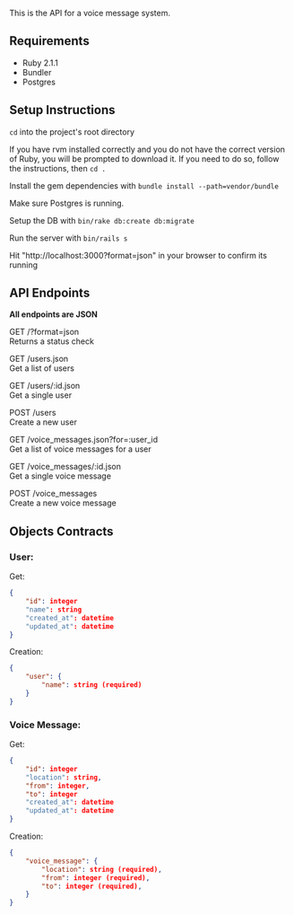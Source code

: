 This is the API for a voice message system.

Requirements
--------------------------
* Ruby 2.1.1
* Bundler
* Postgres

Setup Instructions
--------------------------
`cd` into the project's root directory

If you have rvm installed correctly and you do not have the correct version of Ruby, you will be prompted to download it.
If you need to do so, follow the instructions, then `cd .`

Install the gem dependencies with `bundle install --path=vendor/bundle`

Make sure Postgres is running.

Setup the DB with `bin/rake db:create db:migrate`

Run the server with `bin/rails s`

Hit "http://localhost:3000?format=json" in your browser to confirm its running


API Endpoints
--------------------------

**All endpoints are JSON**

GET /?format=json <br/>
Returns a status check


GET /users.json <br/>
Get a list of users

GET /users/:id.json <br/>
Get a single user

POST /users <br/>
Create a new user


GET /voice_messages.json?for=:user_id <br/>
Get a list of voice messages for a user

GET /voice_messages/:id.json <br/>
Get a single voice message

POST /voice_messages <br/>
Create a new voice message


Objects Contracts
--------------------------

### User:

Get:

```json
{
    "id": integer
    "name": string
    "created_at": datetime
    "updated_at": datetime
}
```

Creation:

```json
{
    "user": {
        "name": string (required)
    }
}
```

### Voice Message:

Get:

```json
{
    "id": integer
    "location": string,
    "from": integer,
    "to": integer
    "created_at": datetime
    "updated_at": datetime
}
```

Creation:

```json
{
    "voice_message": {
        "location": string (required),
        "from": integer (required),
        "to": integer (required),
    }
}
```